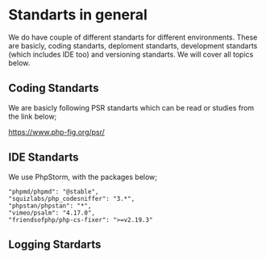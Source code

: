 # Standarts in general

We do have couple of different standarts for different environments. These are basicly, coding standarts, 
deploment standarts, development standarts (which includes IDE too) and versioning standarts. We will cover all topics 
below.

## Coding Standarts

We are basicly following PSR standarts which can be read or studies from the link below;

https://www.php-fig.org/psr/

## IDE Standarts

We use PhpStorm, with the packages below;

```
"phpmd/phpmd": "@stable",
"squizlabs/php_codesniffer": "3.*",
"phpstan/phpstan": "*",
"vimeo/psalm": "4.17.0",
"friendsofphp/php-cs-fixer": ">=v2.19.3"
```

## Logging Stardarts
